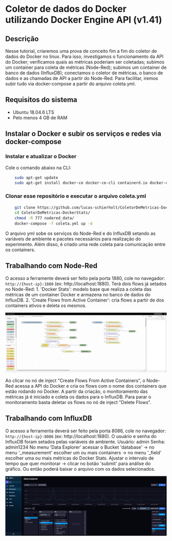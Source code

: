 # Coletor de dados do Docker utilizando Docker Engine API (v1.41)     

## Descrição

Nesse tutorial, criaremos uma prova de conceito fim a fim do coletor de dados do Docker no linux. Para isso, investigamos o funcionamento da API do Docker; verificamos quais as métricas poderiam ser coletadas; subimos um container para coleta de métricas (Node-Red); subimos um container de banco de dados (InfluxDB); conectamos o coletor de métricas, o banco de dados e as chamadas de API a partir do Node-Red. Para facilitar, iremos subir tudo via docker-compose a partir do arquivo coleta.yml.    

## Requisitos do sistema

* Ubuntu 18.04.6 LTS
* Pelo menos 4 GB de RAM

## Instalar o Docker e subir os serviços e redes via docker-compose

### Instalar e atualizar o Docker
Cole o comando abaixo na CLI:
```bash
    sudo apt-get update
    sudo apt-get install docker-ce docker-ce-cli containerd.io docker-compose-plugin
```
### Clonar esse repositório e executar o arquivo coleta.yml
```bash
    git clone https://github.com/lucas-schierholt/ColetorDeMetricas-DockerStats
    cd ColetorDeMetricas-DockerStats/
    chmod -R 777 nodered_data/
    docker-compose -f coleta.yml up -d
```
O arquivo yml sobe os serviços do Node-Red e do InfluxDB setando as variáveis de ambiente e pacotes necessários para realização do experimento. Além disso, é criado uma rede coleta para comunicação entre os containers.

## Trabalhando com Node-Red
O acesso a ferramente deverá ser feito pela porta 1880, cole no navegador: `http://{host-ip}:1880` (ex: http://localhost:1880). 
Terá dois flows já setados no Node-Red:
    1. 'Docker Stats': modelo base que realiza a coleta das métricas de um container Docker e armazena no banco de dados do InfluxDB.
    2. 'Create Flows from Active Container': cria flows a partir de dos containers ativos e deleta os mesmos.
<p align="center">
    <img src="media/images/nodered-environment.PNG" />
</p>
Ao clicar no nó de inject "Create Flows From Active Containers", o Node-Red acessa a API do Docker e cria os flows com o nome dos containers que estão rodando no Docker. A partir da criação, o monitoramento das métricas já é iniciado e coleta os dados para o InfluxDB. Para parar o monitoramento basta deletar os flows no nó de inject "Delete Flows".

## Trabalhando com InfluxDB
O acesso a ferramenta deverá ser feito pela porta 8086, cole no navegador: `http://{host-ip}:8086` (ex: http://localhost:1880). 
O usuário e senha do InfluxDB foram setados pelas variáveis de ambiente.
    Usuário: admin
    Senha: admin1234
No menu 'Data Explorer' acessar o Bucket 'database' -> no menu '_measurement' escolher um ou mais containers -> no menu '_field' escolher uma ou mais métricas do Docker Stats.
Ajustar o intervalo de tempo que quer monitorar -> clicar no botão 'submit' para análise do gráfico. Ou então poderá baixar o arquivo com os dados selecionados.
<p align="center">
    <img src="media/images/influxdb-environment.PNG" />
</p>

